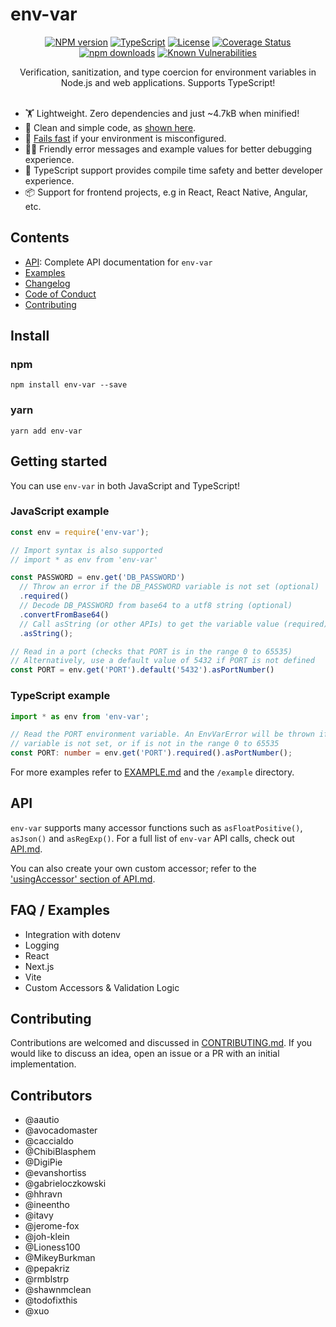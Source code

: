 # env-var

<div align="center">

[![NPM version](https://img.shields.io/npm/v/env-var.svg?style=flat)](https://www.npmjs.com/package/env-var)
[![TypeScript](https://badgen.net/npm/types/env-var)](http://www.typescriptlang.org/)
[![License](https://badgen.net/npm/license/env-var)](https://opensource.org/licenses/MIT)
[![Coverage Status](https://coveralls.io/repos/github/evanshortiss/env-var/badge.svg?branch=master)](https://coveralls.io/github/evanshortiss/env-var?branch=master)
[![npm downloads](https://img.shields.io/npm/dm/env-var.svg?style=flat)](https://www.npmjs.com/package/env-var)
[![Known Vulnerabilities](https://snyk.io//test/github/evanshortiss/env-var/badge.svg?targetFile=package.json)](https://snyk.io//test/github/evanshortiss/env-var?targetFile=package.json)


Verification, sanitization, and type coercion for environment variables in Node.js and web applications. Supports TypeScript!
<br>
<br>
</div>

* 🏋 Lightweight. Zero dependencies and just ~4.7kB when minified!
* 🧹 Clean and simple code, as [shown here](https://gist.github.com/evanshortiss/0cb049bf676b6138d13384671dad750d).
* 🚫 [Fails fast](https://en.wikipedia.org/wiki/Fail-fast) if your environment is misconfigured.
* 👩‍💻 Friendly error messages and example values for better debugging experience.
* 🎉 TypeScript support provides compile time safety and better developer experience.
* 📦 Support for frontend projects, e.g in React, React Native, Angular, etc.

## Contents

- [API](API.md): Complete API documentation for `env-var`
- [Examples](EXAMPLE.md)
- [Changelog](CHANGELOG.md)
- [Code of Conduct](CODE_OF_CONDUCT.md)
- [Contributing](CONTRIBUTING.md)

## Install

### npm

```shell
npm install env-var --save
```

### yarn

```shell
yarn add env-var
```

## Getting started

You can use `env-var` in both JavaScript and TypeScript!

### JavaScript example

```js
const env = require('env-var');

// Import syntax is also supported
// import * as env from 'env-var'

const PASSWORD = env.get('DB_PASSWORD')
  // Throw an error if the DB_PASSWORD variable is not set (optional)
  .required()
  // Decode DB_PASSWORD from base64 to a utf8 string (optional)
  .convertFromBase64()
  // Call asString (or other APIs) to get the variable value (required)
  .asString();

// Read in a port (checks that PORT is in the range 0 to 65535)
// Alternatively, use a default value of 5432 if PORT is not defined
const PORT = env.get('PORT').default('5432').asPortNumber()
```

### TypeScript example

```ts
import * as env from 'env-var';

// Read the PORT environment variable. An EnvVarError will be thrown if the
// variable is not set, or if is not in the range 0 to 65535
const PORT: number = env.get('PORT').required().asPortNumber();
```

For more examples refer to [EXAMPLE.md](EXAMPLE.md) and the `/example`
directory.

## API

`env-var` supports many accessor functions such as `asFloatPositive()`, `asJson()` and `asRegExp()`. For a full list of `env-var` API calls, check out [API.md](API.md).

You can also create your own custom accessor; refer to the ['usingAccessor' section of API.md](API.md#usingAccessor).

## FAQ / Examples

* Integration with dotenv
* Logging
* React
* Next.js
* Vite
* Custom Accessors & Validation Logic

## Contributing

Contributions are welcomed and discussed in [CONTRIBUTING.md](CONTRIBUTING.md). If you would like to discuss an idea, open an issue or a PR with an initial implementation.

## Contributors

* @aautio
* @avocadomaster
* @caccialdo
* @ChibiBlasphem
* @DigiPie
* @evanshortiss
* @gabrieloczkowski
* @hhravn
* @ineentho
* @itavy
* @jerome-fox
* @joh-klein
* @Lioness100
* @MikeyBurkman
* @pepakriz
* @rmblstrp
* @shawnmclean
* @todofixthis
* @xuo
